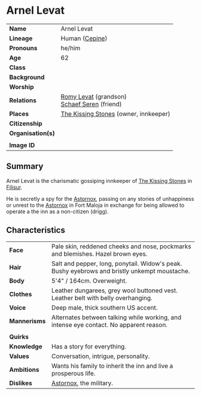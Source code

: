 # Arnel Levat

|||
| --- | --- |
| **Name** | Arnel Levat | character.4
| **Lineage** | Human ([Cepine](../lineages/cepine.md)) |
| **Pronouns** | he/him |
| **Age** | 62 |
| **Class** | |
| **Background** | |
| **Worship** | |
| **Relations** | [Romy Levat](romy-levat.md) (grandson)<br>[Schaef Seren](schaef-seren.md) (friend) |
| **Places** | [The Kissing Stones](../places/buildings/inns-taverns/the-kissing-stones.md) (owner, innkeeper) |
| **Citizenship** | |
| **Organisation(s)** | |
|||
| **Image ID** | |

## Summary

Arnel Levat is the charismatic gossiping innkeeper of [The Kissing Stones](../places/buildings/inns-taverns/the-kissing-stones.md) in [Filisur](../places/villages/filisur.md).

He is secretly a spy for the [Astornox](../organisations/government/astornox/astornox.md), passing on any stories of unhappiness or unrest to the [Astornox](../organisations/government/astornox/astornox.md) in Fort Maloja in exchange for being allowed to operate a the inn as a non-citizen (drigg).

## Characteristics

| | |
| --- | --- |
| **Face** | Pale skin, reddened cheeks and nose, pockmarks and blemishes. Hazel brown eyes. | characteristics.2
| **Hair** | Salt and pepper, long, ponytail. Widow's peak. Bushy eyebrows and bristly unkempt moustache. |
| **Body** | 5'4" / 164cm. Overweight. |
| **Clothes** | Leather dungarees, grey wool buttoned vest. Leather belt with belly overhanging. |
| **Voice** | Deep male, thick southern US accent. |
| **Mannerisms** | Alternates between talking while working, and intense eye contact. No apparent reason. |
| | |
| **Quirks** | |
| **Knowledge** | Has a story for everything. |
| **Values** | Conversation, intrigue, personality. |
| **Ambitions** | Wants his family to inherit the inn and live a prosperous life. |
| **Dislikes** | [Astornox](../organisations/government/astornox/astornox.md), the military. |
